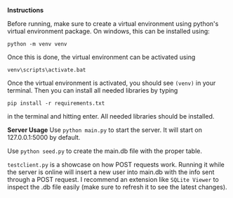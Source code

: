 **Instructions**

Before running, make sure to create a virtual environment using python's virtual environment package. On windows, this can be installed using:

`python -m venv venv`

Once this is done, the virtual environment can be activated using

`venv\scripts\activate.bat`

Once the virtual environment is activated, you should see `(venv)` in your terminal. Then you can install all needed libraries by typing

`pip install -r requirements.txt`

in the terminal and hitting enter. All needed libraries should be installed.


**Server Usage**
Use `python main.py` to start the server. It will start on 127.0.0.1:5000 by default.

Use `python seed.py` to create the main.db file with the proper table.

`testclient.py` is a showcase on how POST requests work. Running it while the server is online will insert a new user into main.db with the info sent through a POST request. I recommend an extension like `SQLite Viewer` to inspect the .db file easily (make sure to refresh it to see the latest changes).